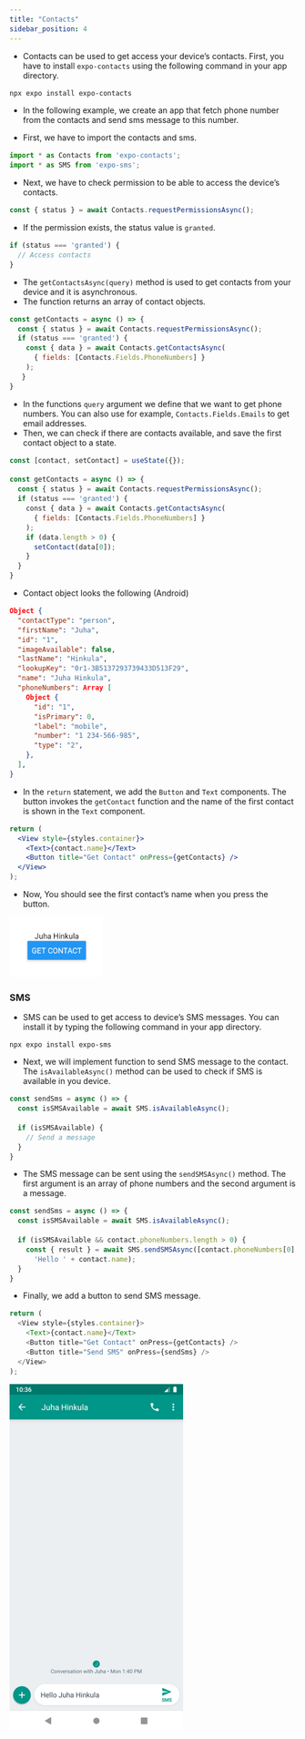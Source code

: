 ```yaml
---
title: "Contacts"
sidebar_position: 4
---
```

- Contacts can be used to get access your device’s contacts. First, you have to install `expo-contacts` using the following command in your app directory.
```bash
npx expo install expo-contacts 
```
- In the following example, we create an app that fetch phone number from the contacts and send sms message to this number.


- First, we have to import the contacts and sms.
```js
import * as Contacts from 'expo-contacts';
import * as SMS from 'expo-sms';
```
- Next, we have to check permission to be able to access the device’s contacts. 

```js
const { status } = await Contacts.requestPermissionsAsync();
```
- If the permission exists, the status value is `granted`.

```js
if (status === 'granted') {
  // Access contacts 
}
```
- The `getContactsAsync(query)` method is used to get contacts from your device and it is asynchronous.
- The function returns an array of contact objects.

```js
const getContacts = async () => {
  const { status } = await Contacts.requestPermissionsAsync();
  if (status === 'granted') {
    const { data } = await Contacts.getContactsAsync(
      { fields: [Contacts.Fields.PhoneNumbers] }
    );
   }
}
```
- In the functions `query` argument we define that we want to get phone numbers. You can also use for example, `Contacts.Fields.Emails` to get email addresses.
- Then, we can check if there are contacts available, and save the first contact object to a state.

```js
const [contact, setContact] = useState({});

const getContacts = async () => {
  const { status } = await Contacts.requestPermissionsAsync();
  if (status === 'granted') {
    const { data } = await Contacts.getContactsAsync(
      { fields: [Contacts.Fields.PhoneNumbers] }
    );
    if (data.length > 0) {
      setContact(data[0]);
    }
  }
}

```
- Contact object looks the following (Android)

```json
Object {
  "contactType": "person",
  "firstName": "Juha",
  "id": "1",
  "imageAvailable": false,
  "lastName": "Hinkula",
  "lookupKey": "0r1-3B5137293739433D513F29",
  "name": "Juha Hinkula",
  "phoneNumbers": Array [
    Object {
      "id": "1",
      "isPrimary": 0,
      "label": "mobile",
      "number": "1 234-566-985",
      "type": "2",
    },
  ],
}

```
- In the `return` statement, we add the `Button` and `Text` components. The button invokes the `getContact` function and the name of the first contact is shown in the `Text` component.

```jsx
return (
  <View style={styles.container}>
    <Text>{contact.name}</Text>
    <Button title="Get Contact" onPress={getContacts} />
  </View>
);
```
- Now, You should see the first contact’s name when you press the button.

![](img/contacts.png)

### SMS
- SMS can be used to get access to device’s SMS messages. You can install it by typing the following command in your app directory.
```
npx expo install expo-sms 
```
- Next, we will implement function to send SMS message to the contact.
The `isAvailableAsync()` method can be used to check if SMS is available in you device.

```js
const sendSms = async () => {
  const isSMSAvailable = await SMS.isAvailableAsync();
  
  if (isSMSAvailable) {
    // Send a message
  }
}
```
- The SMS message can be sent using the `sendSMSAsync()` method. The first argument is an array of phone numbers and the second argument is a message.

```js
const sendSms = async () => {
  const isSMSAvailable = await SMS.isAvailableAsync();

  if (isSMSAvailable && contact.phoneNumbers.length > 0) {
    const { result } = await SMS.sendSMSAsync([contact.phoneNumbers[0].number], 
      'Hello ' + contact.name);
  }
}
```
- Finally, we add a button to send SMS message.

```js
return (
  <View style={styles.container}>
    <Text>{contact.name}</Text>
    <Button title="Get Contact" onPress={getContacts} />
    <Button title="Send SMS" onPress={sendSms} />
  </View>
);
```

![](img/sms.png)

